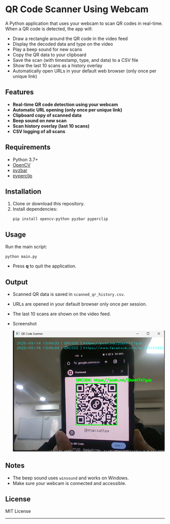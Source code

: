 # QR Code Scanner Using Webcam

A Python application that uses your webcam to scan QR codes in real-time. When a QR code is detected, the app will:
- Draw a rectangle around the QR code in the video feed
- Display the decoded data and type on the video
- Play a beep sound for new scans
- Copy the QR data to your clipboard
- Save the scan (with timestamp, type, and data) to a CSV file
- Show the last 10 scans as a history overlay
- Automatically open URLs in your default web browser (only once per unique link)

## Features

- **Real-time QR code detection using your webcam**
- **Automatic URL opening (only once per unique link)**
- **Clipboard copy of scanned data**
- **Beep sound on new scan**
- **Scan history overlay (last 10 scans)**
- **CSV logging of all scans**

## Requirements

- Python 3.7+
- [OpenCV](https://pypi.org/project/opencv-python/)
- [pyzbar](https://pypi.org/project/pyzbar/)
- [pyperclip](https://pypi.org/project/pyperclip/)

## Installation

1. Clone or download this repository.
2. Install dependencies:
    ```
    pip install opencv-python pyzbar pyperclip
    ```

## Usage

Run the main script:
```
python main.py
```

- Press **q** to quit the application.

## Output

- Scanned QR data is saved in `scanned_qr_history.csv`.
- URLs are opened in your default browser only once per session.
- The last 10 scans are shown on the video feed.
- Screenshot

  ![Screenshot](screenshot.png)

## Notes

- The beep sound uses `winsound` and works on Windows.
- Make sure your webcam is connected and accessible.

## License

MIT License

---
